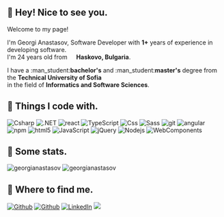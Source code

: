 <h2>👋 Hey! Nice to see you.</h1>
<p>Welcome to my page!</p>
<p>I'm Georgi Anastasov, Software Developer with <strong>1+</strong> years of experience in developing software. </br> I'm 24 years old from <img src="https://flagpedia.net/data/flags/w40/bg.webp" width="13"/> <b>Haskovo, Bulgaria</b>.
<p>I have a :man_student:<strong>bachelor's</strong> and :man_student:<strong>master's</strong> degree from the <strong>Technical University of Sofia</strong> </br> in the field of <strong>Informatics and Software Sciences</strong>.</p>

<h2>🚀 Things I code with.</h3>
<p>
<img alt="Csharp" src="https://img.shields.io/badge/-CSharp-45b8d8?style=flat-square&logo=Csharp&logoColor=white" />
<img alt=".NET" src="https://img.shields.io/badge/-.NET-0c92ed?style=flat-square&logo=.NET&logoColor=white" />
<img alt="react" src="https://img.shields.io/badge/-React-097ddb?style=flat-square&logo=react&logoColor=white" />
<img alt="TypeScript" src="https://img.shields.io/badge/-TypeScript-0072bf?style=flat-square&logo=typescript&logoColor=white" />
<img alt="Css" src="https://img.shields.io/badge/-CSS-5849BE?style=flat-square&logo=Less&logoColor=white" />
<img alt="Sass" src="https://img.shields.io/badge/-Sass-CC6699?style=flat-square&logo=sass&logoColor=white" />
<img alt="git" src="https://img.shields.io/badge/-Git-F05032?style=flat-square&logo=git&logoColor=white" />
<img alt="angular" src="https://img.shields.io/badge/-Angular-DD0031?style=flat-square&logo=angular&logoColor=white" />
<img alt="npm" src="https://img.shields.io/badge/-NPM-CB3837?style=flat-square&logo=npm&logoColor=white" />
<img alt="html5" src="https://img.shields.io/badge/-HTML5-d10302?style=flat-square&logo=html5&logoColor=white" />
<img alt="JavaScript" src="https://img.shields.io/badge/-JavaScript-ffd500?style=flat-square&logo=JavaScript&logoColor=white" />
<img alt="jQuery" src="https://img.shields.io/badge/-jQuery-f5b507?style=flat-square&logo=jQuery&logoColor=white" />
<img alt="Nodejs" src="https://img.shields.io/badge/-NodeJS-3dbd31?style=flat-square&logo=Node.js&logoColor=white" />
<img alt="WebComponents" src="https://img.shields.io/badge/-Web Components-249419?style=flat-square&logo=webcomponents&logoColor=white" />
</p>

<h2>🔢 Some stats.</h3>
<img src="https://github-readme-stats-git-masterrstaa-rickstaa.vercel.app/api?username=georgianastasov&show_icons=true&count_private=true" alt="georgianastasov" />
<img src="https://komarev.com/ghpvc/?username=georgianastasov&style=for-the-badge&color=blue" alt="georgianastasov" />

<h2>💬 Where to find me.</h3>
<p><a href="https://georgianastasov.github.io/anastasov-cv.github.io/" target="_blank"><img alt="Github" src="https://img.shields.io/badge/Portfolio-%047000E.svg?&style=for-the-badge&logo=GoogleCloud&logoColor=white" /></a> <a href="https://stackblitz.com/@georgianastasov" target="_blank"><img alt="Github" src="https://img.shields.io/badge/StackBlitz-%2312100E.svg?&style=for-the-badge&logo=StackBlitz&logoColor=white" /></a> <a href="https://www.linkedin.com/in/georgi-anastasov-97a733240/" target="_blank"><img alt="LinkedIn" src="https://img.shields.io/badge/linkedin-%230077B5.svg?&style=for-the-badge&logo=linkedin&logoColor=white" /></a> <a href="https://www.instagram.com/georgiaanastasov/"><img src="https://img.shields.io/badge/instagram-%23E4405F.svg?&style=for-the-badge&logo=instagram&logoColor=white"></a></p>
